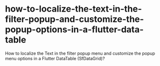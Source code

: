 # how-to-localize-the-text-in-the-filter-popup-and-customize-the-popup-options-in-a-flutter-data-table
How to localize the Text in the filter popup menu and customize the popup menu options in a Flutter DataTable (SfDataGrid)?

